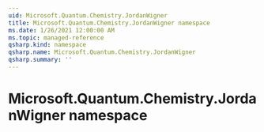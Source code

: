 ```yaml
---
uid: Microsoft.Quantum.Chemistry.JordanWigner
title: Microsoft.Quantum.Chemistry.JordanWigner namespace
ms.date: 1/26/2021 12:00:00 AM
ms.topic: managed-reference
qsharp.kind: namespace
qsharp.name: Microsoft.Quantum.Chemistry.JordanWigner
qsharp.summary: ''
---
```


# Microsoft.Quantum.Chemistry.JordanWigner namespace



